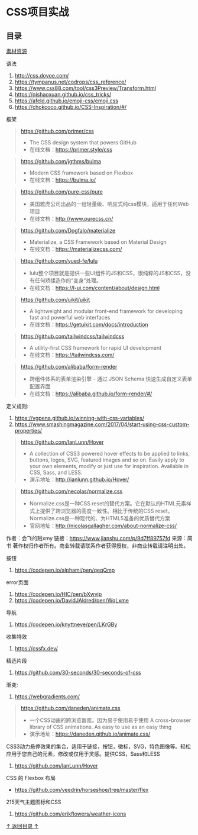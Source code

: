 CSS项目实战
===================================
## 目录

[素材资源](https://sandunppt.com/ "ppt，图片，字体，插件，还有一些在线办公的一些工具箱等等")

语法
1. http://css.doyoe.com/
2. https://tympanus.net/codrops/css_reference/
3. https://www.css88.com/tool/css3Preview/Transform.html
4. https://qishaoxuan.github.io/css_tricks/
5. https://afeld.github.io/emoji-css/emoji.css
6. https://chokcoco.github.io/CSS-Inspiration/#/

框架
> https://github.com/primer/css
> * The CSS design system that powers GitHub 
> * 在线文档：https://primer.style/css

> https://github.com/jgthms/bulma
> * Modern CSS framework based on Flexbox
> * 在线文档：https://bulma.io/

> https://github.com/pure-css/pure 
> * 美国雅虎公司出品的一组轻量级、响应式纯css模块，适用于任何Web项目
> * 在线文档：http://www.purecss.cn/

> https://github.com/Dogfalo/materialize
> * Materialize, a CSS Framework based on Material Design
> * 在线文档：https://materializecss.com/

> https://github.com/yued-fe/lulu
> * lulu整个项目就是提供一些UI组件的JS和CSS，很纯粹的JS和CSS，没有任何矫揉造作的“变身”处理。
> * 在线文档：https://l-ui.com/content/about/design.html

> https://github.com/uikit/uikit
> * A lightweight and modular front-end framework for developing fast and powerful web interfaces 
> * 在线文档：https://getuikit.com/docs/introduction

> https://github.com/tailwindcss/tailwindcss
> * A utility-first CSS framework for rapid UI development
> * 在线文档：https://tailwindcss.com/

> https://github.com/alibaba/form-render
> * 跨组件体系的表单渲染引擎 - 通过 JSON Schema 快速生成自定义表单配置界面
> * 在线文档：https://alibaba.github.io/form-render/#/

定义规则:
1. https://vgpena.github.io/winning-with-css-variables/
2. https://www.smashingmagazine.com/2017/04/start-using-css-custom-properties/

>  https://github.com/IanLunn/Hover
> * A collection of CSS3 powered hover effects to be applied to links, buttons, logos, SVG, featured images and so on. Easily apply to your own elements, modify or just use for inspiration. Available in CSS, Sass, and LESS.
> * 演示地址：http://ianlunn.github.io/Hover/

> https://github.com/necolas/normalize.css
> * Normalize.css是一种CSS reset的替代方案。它在默认的HTML元素样式上提供了跨浏览器的高度一致性。相比于传统的CSS reset，Normalize.css是一种现代的、为HTML5准备的优质替代方案
> * 官网地址：http://nicolasgallagher.com/about-normalize-css/

作者：会飞的贼xmy
链接：https://www.jianshu.com/p/9d7ff89757fd
来源：简书
著作权归作者所有。商业转载请联系作者获得授权，非商业转载请注明出处。

按钮
1. https://codepen.io/alphami/pen/qeqQmp

error页面
1. https://codepen.io/HIC/pen/bXwvjp
2. https://codepen.io/DavidJAldred/pen/WqLxme

导航
1. https://codepen.io/knyttneve/pen/LKrGBy

收集特效
1. https://cssfx.dev/

精选片段
1. https://github.com/30-seconds/30-seconds-of-css

渐变:
1. https://webgradients.com/

> https://github.com/daneden/animate.css
> * 一个CSS动画的跨浏览器库。因为易于使用易于使用 A cross-browser library of CSS animations. As easy to use as an easy thing
> * 演示地址：https://daneden.github.io/animate.css/


CSS3动力悬停效果的集合，适用于链接，按钮，徽标，SVG，特色图像等。轻松应用于您自己的元素，修改或仅用于灵感。提供CSS，Sass和LESS
1. https://github.com/IanLunn/Hover

CSS 的 Flexbox 布局
* https://github.com/veedrin/horseshoe/tree/master/flex

215天气主题图标和CSS
1. https://github.com/erikflowers/weather-icons

[↑ 返回目录 ↑](#目录)
